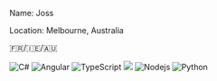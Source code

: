 <p>Name: Joss</p>
<p>Location: Melbourne, Australia</p>
<p>🇫🇷/🇮🇪/🇦🇺</p>

<p>
    <img alt="C#" src="https://img.shields.io/badge/-C%23%20-%23007ACF.svg?&style=flat-square&logo=c-sharp&logoColor=white"/>
    <img alt="Angular" src="https://img.shields.io/badge/-Angular%20-%23DD0031.svg?&style=flat-square&logo=angular&logoColor=white"/>
    <img alt="TypeScript" src="https://img.shields.io/badge/-TypeScript-007ACC?style=flat-square&logo=typescript&logoColor=white"/>
    <img src="https://img.shields.io/badge/SASS%20-hotpink.svg?&style=flat-square&logo=SASS&logoColor=white"/>
    <img alt="Nodejs" src="https://img.shields.io/badge/-Nodejs-43853d?style=flat-square&logo=Node.js&logoColor=white"/>
    <img alt="Python" src="https://img.shields.io/badge/-Python-F9A03C?style=flat-square&logo=python&logoColor=white"/>
 
   <!--   <img alt="Heroku" src="https://img.shields.io/badge/-Heroku%20-%23430098.svg?&style=flat-square&logo=heroku&logoColor=white"/>
   <img alt="Jenkins" src="https://img.shields.io/badge/-Jenkins%20-%232C5263.svg?&style=flat-square&logo=jenkins&logoColor=white"/>
    <img alt="Unity" src="https://img.shields.io/badge/-Unity%20-%23000000.svg?&style=flat-square&logo=unity&logoColor=white"/> -->
</p>


